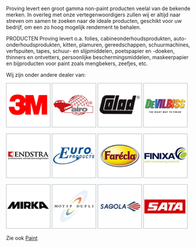 Proving levert een groot gamma non-paint producten veelal van de bekende merken. In overleg met onze vertegenwoordigers zullen wij er altijd naar streven om samen te zoeken naar de ideale producten, geschikt voor uw bedrijf, om een zo hoog mogelijk rendement te behalen.

PRODUCTEN
Proving levert o.a. folies, cabineonderhoudsprodukten, auto-onderhoudsprodukten, kitten, plamuren, gereedschappen, schuurmachines, verfspuiten, tapes, schuur- en slijpmiddelen, poetspapier en -doeken, thinners en ontvetters, persoonlijke beschermingsmiddelen, maskeerpapier en bijproducten voor paint zoals mengbekers, zeefjes, etc.

Wij zijn onder andere dealer van:

<style>img{width:24%;}</style>
![3M](img/3m.png)
![Airo](img/airo.png)
![Colad](img/colad.png)
![](img/devilbiss.png)

![](img/Endstra.png)
![](img/Europroducts.png)
![](img/Farecla.png)
![](img/Finixa.png)

![](img/mirka.png)
![](img/motip1.png)
![](img/Sagola.png)
![](img/sata.png)

Zie ook [Paint](Paint)
